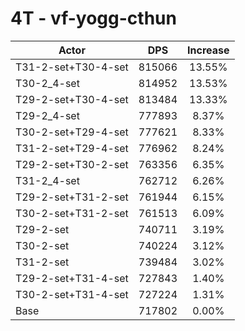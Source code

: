 # 4T - vf-yogg-cthun
| Actor | DPS | Increase |
|---|:---:|:---:|
|T31-2-set+T30-4-set|815066|13.55%|
|T30-2_4-set|814952|13.53%|
|T29-2-set+T30-4-set|813484|13.33%|
|T29-2_4-set|777893|8.37%|
|T30-2-set+T29-4-set|777621|8.33%|
|T31-2-set+T29-4-set|776962|8.24%|
|T29-2-set+T30-2-set|763356|6.35%|
|T31-2_4-set|762712|6.26%|
|T29-2-set+T31-2-set|761944|6.15%|
|T30-2-set+T31-2-set|761513|6.09%|
|T29-2-set|740711|3.19%|
|T30-2-set|740224|3.12%|
|T31-2-set|739484|3.02%|
|T29-2-set+T31-4-set|727843|1.40%|
|T30-2-set+T31-4-set|727224|1.31%|
|Base|717802|0.00%|
